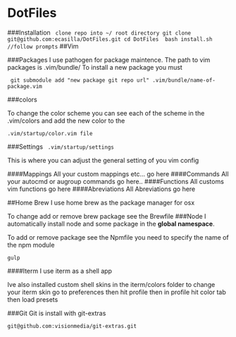DotFiles
========

###Installation
 ` clone repo into ~/ root directory
  git clone git@github.com:ecasilla/DotFiles.git
  cd DotFiles 
  bash install.sh //follow prompts`
##Vim

###Packages
I use pathogen for package maintence.
The path to vim packages is .vim/bundle/
To install a new package you must

 ` git submodule add "new package git repo url" .vim/bundle/name-of-package.vim`

###colors

  To change the color scheme you can see each of the scheme in the .vim/colors
  and add the new color to the 
  
  `.vim/startup/color.vim file`

###Settings
 ` .vim/startup/settings`

This is where you  can adjust the general setting of you vim config

####Mappings
  All your custom mappings <leader> etc... go here
####Commands
 All your autocmd or augroup commands go here.. 
####Functions
 All customs vim functions go here
####Abreviations
 All Abreviations go here 

##Home Brew
  I use home brew as the package manager for osx
  
  To change add or remove brew package see the Brewfile 
###Node
I automatically install node and some package in the **global namespace**.

To add or remove package see the Npmfile you need to specify the name of the npm module

`gulp`

####Iterm
I use iterm as a shell app

Ive also installed custom shell skins in the iterm/colors folder to change
your iterm skin go to preferences then hit profile then in profile hit color tab then load presets

###Git
Git is install with git-extras

`git@github.com:visionmedia/git-extras.git`
  

